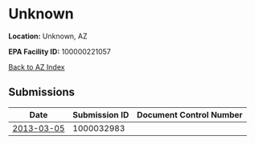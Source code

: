 # Unknown

**Location:** Unknown, AZ

**EPA Facility ID:** 100000221057

[Back to AZ Index](../../index.md)

## Submissions

| Date | Submission ID | Document Control Number |
|------|--------------|-------------------------|
| [2013-03-05](submissions/1000032983.md) | 1000032983 |  |
